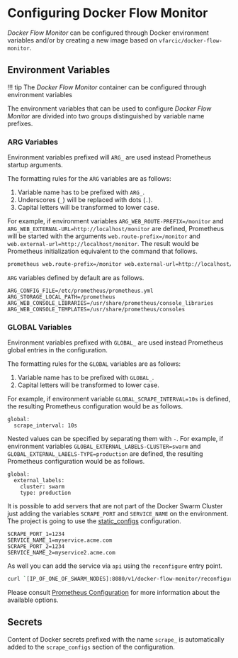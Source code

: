 # Configuring Docker Flow Monitor

*Docker Flow Monitor* can be configured through Docker environment variables and/or by creating a new image based on `vfarcic/docker-flow-monitor`.

## Environment Variables

!!! tip
	The *Docker Flow Monitor* container can be configured through environment variables

The environment variables that can be used to configure *Docker Flow Monitor* are divided into two groups distinguished by variable name prefixes.

### ARG Variables

Environment variables prefixed will `ARG_` are used instead Prometheus startup arguments.

The formatting rules for the `ARG` variables are as follows:

1. Variable name has to be prefixed with `ARG_`.
2. Underscores (`_`) will be replaced with dots (`.`).
3. Capital letters will be transformed to lower case.

For example, if environment variables `ARG_WEB_ROUTE-PREFIX=/monitor` and `ARG_WEB_EXTERNAL-URL=http://localhost/monitor` are defined, Prometheus will be started with the arguments `web.route-prefix=/monitor` and `web.external-url=http://localhost/monitor`. The result would be Prometheus initialization equivalent to the command that follows.

```bash
prometheus web.route-prefix=/monitor web.external-url=http://localhost/monitor
```

`ARG` variables defined by default are as follows.

```
ARG_CONFIG_FILE=/etc/prometheus/prometheus.yml
ARG_STORAGE_LOCAL_PATH=/prometheus
ARG_WEB_CONSOLE_LIBRARIES=/usr/share/prometheus/console_libraries
ARG_WEB_CONSOLE_TEMPLATES=/usr/share/prometheus/consoles
```

### GLOBAL Variables

Environment variables prefixed with `GLOBAL_` are used instead Prometheus global entries in the configuration.

The formatting rules for the `GLOBAL` variables are as follows:

1. Variable name has to be prefixed with `GLOBAL_`.
2. Capital letters will be transformed to lower case.

For example, if environment variable `GLOBAL_SCRAPE_INTERVAL=10s` is defined, the resulting Prometheus configuration would be as follows.

```
global:
  scrape_interval: 10s
```

Nested values can be specified by separating them with `-`. For example, if environment variables `GLOBAL_EXTERNAL_LABELS-CLUSTER=swarm` and `GLOBAL_EXTERNAL_LABELS-TYPE=production` are defined, the resulting Prometheus configuration would be as follows.

```
global:
  external_labels:
    cluster: swarm
    type: production
```

It is possible to add servers that are not part of the Docker Swarm Cluster just adding the variables `SCRAPE_PORT` and `SERVICE_NAME` on the environment. The project is going to use the [static_configs](https://prometheus.io/docs/operating/configuration/#<static_config>) configuration.

```
SCRAPE_PORT_1=1234
SERVICE_NAME_1=myservice.acme.com
SCRAPE_PORT_2=1234
SERVICE_NAME_2=myservice2.acme.com
```

As well you can add the service via `api` using the `reconfigure` entry point.

```bash
curl `[IP_OF_ONE_OF_SWARM_NODES]:8080/v1/docker-flow-monitor/reconfigure?scrapePort=[PORT]&serviceName=[IP_OR_DOMAIN]&scrapeType=static_configs
```

Please consult [Prometheus Configuration](https://prometheus.io/docs/operating/configuration/) for more information about the available options.

## Secrets

Content of Docker secrets prefixed with the name `scrape_` is automatically added to the `scrape_configs` section of the configuration.
